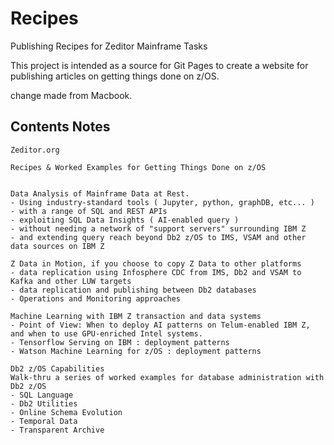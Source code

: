 # Recipes
Publishing Recipes for Zeditor Mainframe Tasks

This project is intended as a source for Git Pages to create a website for publishing articles on getting things done on z/OS.

change made from Macbook.


## Contents Notes

```
Zeditor.org 

Recipes & Worked Examples for Getting Things Done on z/OS


Data Analysis of Mainframe Data at Rest.
- Using industry-standard tools ( Jupyter, python, graphDB, etc... )
- with a range of SQL and REST APIs
- exploiting SQL Data Insights ( AI-enabled query )
- without needing a network of "support servers" surrounding IBM Z 
- and extending query reach beyond Db2 z/OS to IMS, VSAM and other data sources on IBM Z

Z Data in Motion, if you choose to copy Z Data to other platforms
- data replication using Infosphere CDC from IMS, Db2 and VSAM to Kafka and other LUW targets
- data replication and publishing between Db2 databases
- Operations and Monitoring approaches

Machine Learning with IBM Z transaction and data systems
- Point of View: When to deploy AI patterns on Telum-enabled IBM Z, and when to use GPU-enriched Intel systems.
- Tensorflow Serving on IBM : deployment patterns
- Watson Machine Learning for z/OS : deployment patterns 

Db2 z/OS Capabilities
Walk-thru a series of worked examples for database administration with Db2 z/OS 
- SQL Language 
- Db2 Utilities
- Online Schema Evolution
- Temporal Data 
- Transparent Archive 

```
